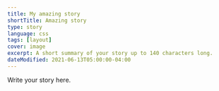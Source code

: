 ```yaml
---
title: My amazing story
shortTitle: Amazing story
type: story
language: css
tags: [layout]
cover: image
excerpt: A short summary of your story up to 140 characters long.
dateModified: 2021-06-13T05:00:00-04:00
---
```


Write your story here.
